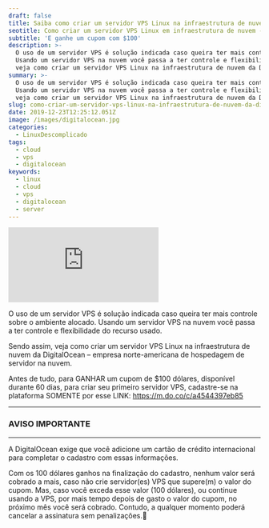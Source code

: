 ```yaml
---
draft: false
title: Saiba como criar um servidor VPS Linux na infraestrutura de nuvem da DigitalOcean
seotitle: Como criar um servidor VPS Linux em infraestrutura de nuvem - e ganhe cupom com $100
subtitle: 'E ganhe um cupom com $100'
description: >-
  O uso de um servidor VPS é solução indicada caso queira ter mais controle sobre o ambiente alocado. 
  Usando um servidor VPS na nuvem você passa a ter controle e flexibilidade do recurso usado. Sendo assim, 
  veja como criar um servidor VPS Linux na infraestrutura de nuvem da DigitalOcean – empresa norte-americana de hospedagem de servidor na nuvem.
summary: >-
  O uso de um servidor VPS é solução indicada caso queira ter mais controle sobre o ambiente alocado. 
  Usando um servidor VPS na nuvem você passa a ter controle e flexibilidade do recurso usado. Sendo assim, 
  veja como criar um servidor VPS Linux na infraestrutura de nuvem da DigitalOcean – empresa norte-americana de hospedagem de servidor na nuvem.
slug: como-criar-um-servidor-vps-linux-na-infraestrutura-de-nuvem-da-digitalocean
date: 2019-12-23T12:25:12.051Z
image: /images/digitalocean.jpg
categories:
  - LinuxDescomplicado
tags:
  - cloud
  - vps
  - digitalocean
keywords:
  - linux
  - cloud
  - vps
  - digitalocean
  - server
---
```


<div class="youtube">
<iframe class="video" src="https://www.youtube.com/embed/EpUlYz91vWY" frameborder="0" allow="accelerometer; autoplay; encrypted-media; gyroscope; picture-in-picture" allowfullscreen></iframe>
</div>

O uso de um servidor VPS é solução indicada caso queira ter mais controle sobre o ambiente alocado. Usando um servidor VPS na nuvem você passa a ter controle e flexibilidade do recurso usado. 

Sendo assim, veja como criar um servidor VPS Linux na infraestrutura de nuvem da DigitalOcean – empresa norte-americana de hospedagem de servidor na nuvem.

Antes de tudo, para GANHAR um cupom de $100 dólares, disponível durante 60 dias, para criar seu primeiro servidor VPS, cadastre-se na plataforma SOMENTE por esse LINK: https://m.do.co/c/a4544397eb85

***
### AVISO IMPORTANTE
***

A DigitalOcean exige que você adicione um cartão de crédito internacional para completar o cadastro com essas informações.

Com os 100 dólares ganhos na finalização do cadastro, nenhum valor será cobrado a mais, caso não crie servidor(es) VPS que supere(m) o valor do cupom. Mas, caso você exceda esse valor (100 dólares), ou continue usando a VPS, por mais tempo depois de gasto o valor do cupom, no próximo mês você será cobrado. Contudo, a qualquer momento poderá cancelar a assinatura sem penalizações.🙂


